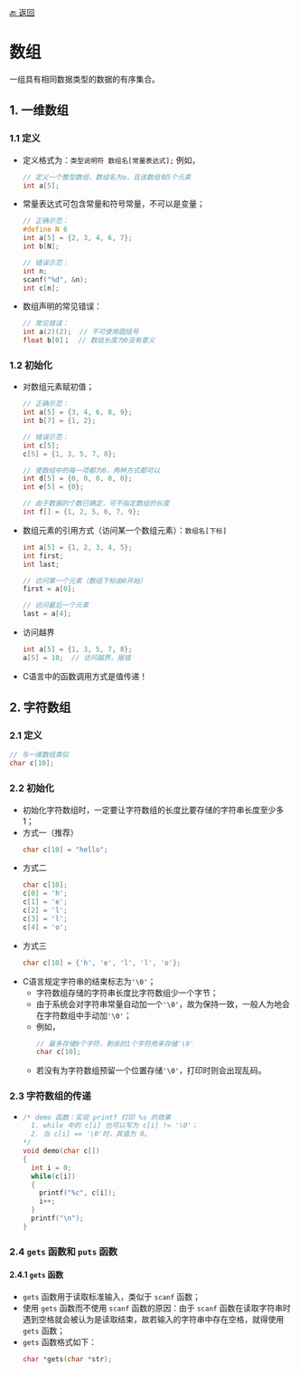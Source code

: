 [🔙 返回](../README.md)

# 数组
一组具有相同数据类型的数据的有序集合。

## 1. 一维数组
### 1.1 定义
  - 定义格式为：`类型说明符 数组名[常量表达式];`
    例如，
    ``` C
    // 定义一个整型数组，数组名为a，且该数组有5个元素
    int a[5];
    ```
  - 常量表达式可包含常量和符号常量，不可以是变量；
    ``` C
    // 正确示范：
    #define N 6
    int a[5] = {2, 3, 4, 6, 7};
    int b[N];

    // 错误示范：
    int n;
    scanf("%d", &n);
    int c[n];
    ```
  - 数组声明的常见错误：
    ``` C
    // 常见错误：
    int a(2)(2);  // 不可使用圆括号
    float b[0]；  // 数组长度为0没有意义
    ```

### 1.2 初始化
  - 对数组元素赋初值；
    ``` C
    // 正确示范：
    int a[5] = {3, 4, 6, 8, 9};
    int b[7] = {1, 2};

    // 错误示范：
    int c[5];
    c[5] = {1, 3, 5, 7, 8};

    // 使数组中的每一项都为0，两种方式都可以
    int d[5] = {0, 0, 0, 0, 0};
    int e[5] = {0};

    // 由于数据的个数已确定，可不指定数组的长度
    int f[] = {1, 2, 5, 6, 7, 9};
    ```
  - 数组元素的引用方式（访问某一个数组元素）：`数组名[下标]`
    ``` C
    int a[5] = {1, 2, 3, 4, 5};
    int first;
    int last;

    // 访问第一个元素（数组下标由0开始）
    first = a[0];

    // 访问最后一个元素
    last = a[4];
    ```
  - 访问越界
    ``` C
    int a[5] = {1, 3, 5, 7, 8};
    a[5] = 10;  // 访问越界，报错
    ```
  - C语言中的函数调用方式是值传递！

## 2. 字符数组
### 2.1 定义
``` C
// 与一维数组类似
char c[10];
```
### 2.2 初始化
- 初始化字符数组时，一定要让字符数组的长度比要存储的字符串长度至少多1；
- 方式一（推荐）
  ``` C
  char c[10] = "hello";
  ```
- 方式二
  ``` C
  char c[10];
  c[0] = 'h';
  c[1] = 'e';
  c[2] = 'l';
  c[3] = 'l';
  c[4] = 'o';
  ```
- 方式三
  ``` C
  char c[10] = {'h', 'e', 'l', 'l', 'o'};
  ```
- C语言规定字符串的结束标志为`'\0'`；
  - 字符数组存储的字符串长度比字符数组少一个字节；
  - 由于系统会对字符串常量自动加一个`'\0'`，故为保持一致，一般人为地会在字符数组中手动加`'\0'`；
  - 例如，
    ``` C
    // 最多存储9个字符，剩余的1个字符用来存储'\0'
    char c[10];
    ```
  - 若没有为字符数组预留一个位置存储`'\0'`，打印时则会出现乱码。
### 2.3 字符数组的传递
- ``` C
  /* demo 函数：实现 printf 打印 %s 的效果
    1. while 中的 c[i] 也可以写为 c[i] != '\0'；
    2. 当 c[i] == '\0'时，其值为 0。
  */
  void demo(char c[])
  {
    int i = 0;
    while(c[i])
    {
      printf("%c", c[i]);
      i++;
    }
    printf("\n");
  }
  ```
### 2.4 `gets` 函数和 `puts` 函数
#### 2.4.1 `gets` 函数
  - `gets` 函数用于读取标准输入，类似于 `scanf` 函数；
  - 使用 `gets` 函数而不使用 `scanf` 函数的原因：由于 `scanf` 函数在读取字符串时遇到空格就会被认为是读取结束，故若输入的字符串中存在空格，就得使用 `gets` 函数；
  - `gets` 函数格式如下：
    ``` C
    char *gets(char *str);
    ```